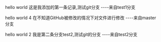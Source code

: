 hello world 
这是我添加的第一条记录,测试git分支 ----来自test1分支

hello world 4
在不知道GitHub被修改的情况下对文件进行修改 ----来自master分支

hello world 2
我是第二条分支test2,测试git的分支 ----来自test2分支
